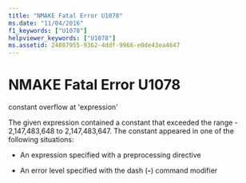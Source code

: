 ```yaml
---
title: "NMAKE Fatal Error U1078"
ms.date: "11/04/2016"
f1_keywords: ["U1078"]
helpviewer_keywords: ["U1078"]
ms.assetid: 24087955-9362-4ddf-9966-e0de43ea4647
---
```

# NMAKE Fatal Error U1078

constant overflow at 'expression'

The given expression contained a constant that exceeded the range - 2,147,483,648 to 2,147,483,647. The constant appeared in one of the following situations:

- An expression specified with a preprocessing directive

- An error level specified with the dash (**-**) command modifier
